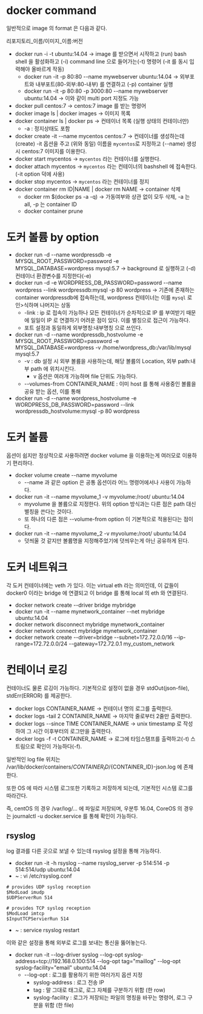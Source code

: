 # docker command

일반적으로 image 의 format 은 다음과 같다.

리포지토리_이름/이미지_이름:버전

- docker run -i -t ubuntu:14.04 -> image 를 받으면서 시작하고 (run) bash shell 을 활성화하고 (-i) command line 으로 들어가는(-t) 명령어 (-it 를 동시 입력해야 올바르게 작동)
    - docker run -it -p 80:80 --name mywebserver ubuntu:14.04 -> 외부포트와 내부포트(80-외부:80-내부) 를 연결하고 (-p) container 실행
    - docker run -it -p 80:80 -p 3000:80 --name mywebserver ubuntu:14.04 -> 이와 같이 multi port 지정도 가능
- docker pull centos:7 -> centos:7 image 를 받는 명령어
- docker image ls | docker images -> 이미지 목록
- docker container ls | docker ps -> 컨테이너 목록 (실행 상태의 컨테이너만)
    - -a : 정지상태도 포함
- docker create -it --name mycentos centos:7 -> 컨테이너를 생성하는데 (create) -it 옵션을 주고 (위와 동일) 이름을 `mycentos`로 지정하고 (--name) 생성 시 centos:7 이미지를 이용한다.
- docker start mycentos -> `mycentos` 라는 컨테이너를 실행한다.
- docker attach mycentos -> `mycentos` 라는 컨테이너의 bashshell 에 접속한다. (-it option 덕에 사용)
- docker stop mycentos -> `mycentos` 라는 컨테이너를 정지
- docker container rm ID|NAME | docker rm NAME -> container 삭제
    - docker rm $(docker ps -a -q) -> 가동여부와 상관 없이 모두 삭제, -a 는 all, -p 는 container ID
    - docker container prune

# 도커 볼륨 by option

- docker run -d --name wordpressdb -e MYSQL_ROOT_PASSWORD=password -e MYSQL_DATABASE=wordpress mysql:5.7 -> background 로 실행하고 (-d) 컨테이너 환경변수를 지정한다(-e)
- docker run -d -e WORDPRESS_DB_PASSWORD=password --name wordpress --link wordpressdb:mysql -p 80 wordpress -> 기존에 존재하는 container wordpressdb에 접속하는데, wordpress 컨테이너는 이를 `mysql` 로 인>식하며  나머지는 상동
    - -link : ip 로 접속이 가능하나 모든 컨테이너가 순차적으로 IP 를 부여받기 때문에 일일이 IP 로 연결하기 어려운 점이 있다. 이를 별칭으로 접근이 가능하다.
    - 포트 설정과 동일하게 외부명칭:내부명칭 으로 쓰인다.
- docker run -d --name wordpressdb_hostvolume -e MYSQL_ROOT_PASSWORD=password -e MYSQL_DATABASE=wordpress -v /home/wordpress_db:/var/lib/mysql mysql:5.7
    - -v : db 설정 시 외부 볼륨을 사용하는데, 해당 볼륨의 Location, 외부 path:내부 path 에 위치시킨다.
        - v 옵션은 여러개 가능하며 file 단위도 가능하다.
    - --volumes-from CONTAINER_NAME : 이미 host 를 통해 사용중인 볼륨을 공유 받는 옵션, 이를 통해
- docker run -d --name wordpress_hostvolume -e WORDPRESS_DB_PASSWORD=password --link wordpressdb_hostvolume:mysql -p 80 wordpress

# 도커 볼륨

옵션이 쉽지만 정상적으로 사용하려면 docker volume 을 이용하는게 여러모로 이용하기 편리하다.

- docker volume create --name myvolume
    - --name 과 같은 option 은 공통 옵션이라 어느 명령어에서나 사용이 가능하다.
- docker run -it --name myvolume_1 -v myvolume:/root/ ubuntu:14.04
    - myvolume 을 볼륨으로 지정한다. 위의 option 방식과는 다른 점은 path 대신 별칭을 쓴다는 것이다.
    - 또 하나의 다른 점은 --volume-from option 이 기본적으로 적용된다는 점이다.
- docker run -it --name myvolume_2 -v myvolume:/root/ ubuntu:14.04
    - 덧씌울 것 같지만 볼륨명을 지정해주었기에 덧씌우는게 아닌 공유하게 된다.

# 도커 네트워크

각 도커 컨테이너에는 veth 가 있다. 이는 virtual eth 라는 의미인데, 이 값들이 docker0 이라는 bridge 에 연결되고 이 bridge 를 통해
local 의 eth 와 연결된다.

- docker network create --driver bridge mybridge
- docker run -it --name mynetwork_container --net mybridge ubuntu:14.04
- docker network disconnect mybridge mynetwork_container
- docker network connect mybridge mynetwork_container
- docker network create --driver=bridge --subnet=172.72.0.0/16 --ip-range=172.72.0.0/24 --gateway=172.72.0.1 my_custom_network

# 컨테이너 로깅

컨테이너도 물론 로깅이 가능하다. 기본적으로 설정이 없을 경우 stdOut(json-file), stdErr(ERROR) 를 제공한다.

- docker logs CONTAINER_NAME -> 컨테이너 명의 로그를 출력한다.
- docker logs -tail 2 CONTAINER_NAME -> 마지막 줄로부터 2줄만 출력한다.
- docker logs --since TIME CONTAINER_NAME -> unix timestamp 로 작성하여 그 시간 이후부터의 로그만을 출력한다.
- docker logs -f -t CONTAINER_NAME -> 로그에 타임스탬프를 출력하고(-t) 스트림으로 확인이 가능하다(-f).

일반적인 log file 위치는 /var/lib/docker/containers/${CONTAINER_ID}/${CONTAINER_ID}-json.log 에 존재한다.

또한 OS 에 따라 시스템 로그또한 기록하고 저장하게 되는데, 기본적인 시스템 로그를 따라간다.

즉, centOS 의 경우 /var/log/... 에 파일로 저장되며, 우분투 16.04, CoreOS 의 경우는 journalctl -u docker.service 를 통해 확인이 가능하다.

## rsyslog

log 결과를 다른 곳으로 보낼 수 있는데 rsyslog 설정을 통해 가능하다.

- docker run -it -h rsyslog --name rsyslog_server -p 514:514 -p 514:514/udp ubuntu:14.04
- ~ : vi /etc/rsyslog.conf

```shell
# provides UDP syslog reception
$ModLoad imudp
$UDPServerRun 514

# provides TCP syslog reception
$ModLoad imtcp
$InputTCPServierRun 514
```

- ~ : service rsyslog restart

이와 같은 설정을 통해 외부로 로그를 보내는 통신을 뚫어놓는다.

- docker run -it --log-driver syslog --log-opt syslog-address=tcp://192.168.0.100:514 --log-opt tag="maillog" --log-opt syslog-facility="email" ubuntu:14.04
    - --log-opt : 로그를 활용하기 위한 여러가지 옵션 지정
        - syslog-address : 로그 전송 IP
        - tag : 말 그대로 태그로, 로그 자체를 구분하기 위함 (한 row)
        - syslog-facility : 로그가 저장되는 파일의 명칭을 바꾸는 명령어, 로그 구분을 위함 (한 file)